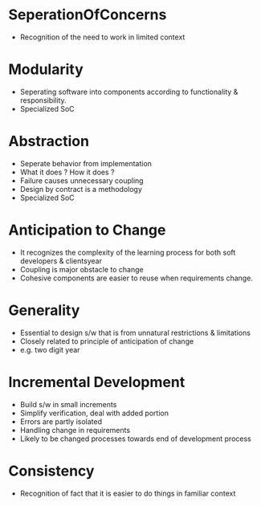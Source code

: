 # SeperationOfConcerns
- Recognition of the need to work in limited context

# Modularity
- Seperating software into components according to functionality & responsibility.
- Specialized SoC

# Abstraction
- Seperate behavior from implementation
- What it does ? How it does ?
- Failure causes unnecessary coupling
- Design by contract is a methodology
- Specialized SoC

# Anticipation to Change
- It recognizes the complexity of the learning process for both soft developers & clientsyear
- Coupling is  major obstacle to change
- Cohesive components are easier to reuse when requirements change.

# Generality
- Essential to design s/w that is from unnatural restrictions & limitations
- Closely related to principle of anticipation of change
- e.g. two digit year

# Incremental Development
- Build s/w in small increments
- Simplify verification, deal with added portion
- Errors are partly isolated
- Handling change in requirements
- Likely to be changed processes towards end of development process

# Consistency
- Recognition of fact that it is easier to do things in familiar context